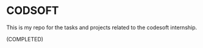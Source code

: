 # CODSOFT
This is my repo for the tasks and projects related to the codesoft internship.


(COMPLETED)
